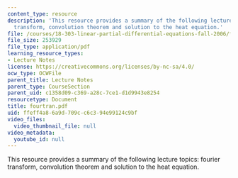 ```yaml
---
content_type: resource
description: 'This resource provides a summary of the following lecture topics: fourier
  transform, convolution theorem and solution to the heat equation.'
file: /courses/18-303-linear-partial-differential-equations-fall-2006/ffeff4a86a9d709cc6c394e99124c9bf_fourtran.pdf
file_size: 253929
file_type: application/pdf
learning_resource_types:
- Lecture Notes
license: https://creativecommons.org/licenses/by-nc-sa/4.0/
ocw_type: OCWFile
parent_title: Lecture Notes
parent_type: CourseSection
parent_uid: c1358d09-c369-a28c-7ce1-d1d9943e8254
resourcetype: Document
title: fourtran.pdf
uid: ffeff4a8-6a9d-709c-c6c3-94e99124c9bf
video_files:
  video_thumbnail_file: null
video_metadata:
  youtube_id: null
---
```

This resource provides a summary of the following lecture topics: fourier transform, convolution theorem and solution to the heat equation.
